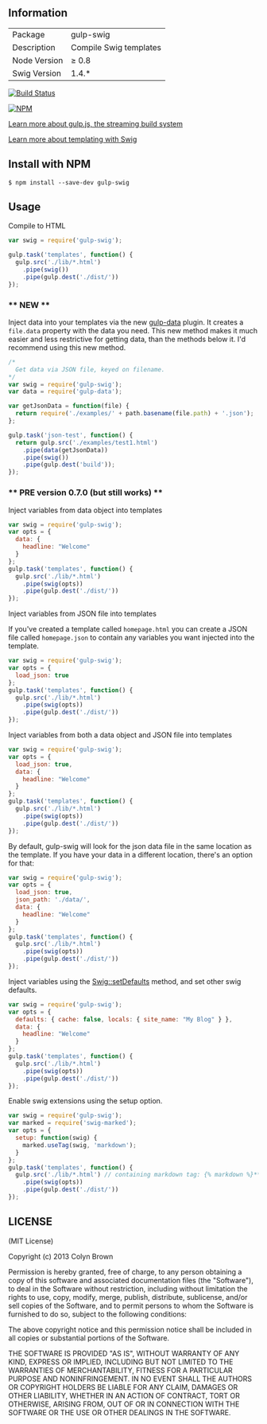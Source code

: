 ## Information

<table>
<tr>
<td>Package</td><td>gulp-swig</td>
</tr>
<tr>
<td>Description</td>
<td>Compile Swig templates</td>
</tr>
<tr>
<td>Node Version</td>
<td>≥ 0.8</td>
</tr>
<tr>
<td>Swig Version</td>
<td>1.4.*</td>
</tr>
</table>

[![Build Status](https://travis-ci.org/colynb/gulp-swig.png?branch=master)](https://travis-ci.org/colynb/gulp-swig)

[![NPM](https://nodei.co/npm/gulp-swig.png?stars&downloads)](https://npmjs.org/package/gulp-swig)

[Learn more about gulp.js, the streaming build system](http://gulpjs.com)

[Learn more about templating with Swig](http://paularmstrong.github.io/swig/)

## Install with NPM

```
$ npm install --save-dev gulp-swig
```

## Usage

Compile to HTML

```javascript
var swig = require('gulp-swig');

gulp.task('templates', function() {
  gulp.src('./lib/*.html')
    .pipe(swig())
    .pipe(gulp.dest('./dist/'))
});
```

### ** NEW **

Inject data into your templates via the new [gulp-data](https://npmjs.org/package/gulp-data) plugin. It creates a ```file.data``` property with the data you need. This new method makes it much easier and less restrictive for getting data, than the methods below it. I'd recommend using this new method.


```javascript
/*
  Get data via JSON file, keyed on filename.
*/
var swig = require('gulp-swig');
var data = require('gulp-data');

var getJsonData = function(file) {
  return require('./examples/' + path.basename(file.path) + '.json');
};

gulp.task('json-test', function() {
  return gulp.src('./examples/test1.html')
    .pipe(data(getJsonData))
    .pipe(swig())
    .pipe(gulp.dest('build'));
});
```

### ** PRE version 0.7.0 (but still works) **

Inject variables from data object into templates

```javascript
var swig = require('gulp-swig');
var opts = {
  data: {
    headline: "Welcome"
  }
};
gulp.task('templates', function() {
  gulp.src('./lib/*.html')
    .pipe(swig(opts))
    .pipe(gulp.dest('./dist/'))
});
```

Inject variables from JSON file into templates

If you've created a template called ```homepage.html``` you can create a JSON file called ```homepage.json``` to contain any variables you want injected into the template.

```javascript
var swig = require('gulp-swig');
var opts = {
  load_json: true
};
gulp.task('templates', function() {
  gulp.src('./lib/*.html')
    .pipe(swig(opts))
    .pipe(gulp.dest('./dist/'))
});
```

Inject variables from both a data object and JSON file into templates

```javascript
var swig = require('gulp-swig');
var opts = {
  load_json: true,
  data: {
    headline: "Welcome"
  }
};
gulp.task('templates', function() {
  gulp.src('./lib/*.html')
    .pipe(swig(opts))
    .pipe(gulp.dest('./dist/'))
});
```

By default, gulp-swig will look for the json data file in the same location as the template. If you have your data in a different location, there's an option for that:

```javascript
var swig = require('gulp-swig');
var opts = {
  load_json: true,
  json_path: './data/',
  data: {
    headline: "Welcome"
  }
};
gulp.task('templates', function() {
  gulp.src('./lib/*.html')
    .pipe(swig(opts))
    .pipe(gulp.dest('./dist/'))
});
```

Inject variables using the [Swig::setDefaults](http://paularmstrong.github.io/swig/docs/api/#setDefaults) method, and set other swig defaults.

```javascript
var swig = require('gulp-swig');
var opts = {
  defaults: { cache: false, locals: { site_name: "My Blog" } },
  data: {
    headline: "Welcome"
  }
};
gulp.task('templates', function() {
  gulp.src('./lib/*.html')
    .pipe(swig(opts))
    .pipe(gulp.dest('./dist/'))
});
```

Enable swig extensions using the setup option.

```javascript
var swig = require('gulp-swig');
var marked = require('swig-marked');
var opts = {
  setup: function(swig) {
    marked.useTag(swig, 'markdown');
  }
};
gulp.task('templates', function() {
  gulp.src('./lib/*.html') // containing markdown tag: {% markdown %}**hello**{% endmarkdown %}
    .pipe(swig(opts))
    .pipe(gulp.dest('./dist/'))
});
```



## LICENSE

(MIT License)

Copyright (c) 2013 Colyn Brown

Permission is hereby granted, free of charge, to any person obtaining
a copy of this software and associated documentation files (the
"Software"), to deal in the Software without restriction, including
without limitation the rights to use, copy, modify, merge, publish,
distribute, sublicense, and/or sell copies of the Software, and to
permit persons to whom the Software is furnished to do so, subject to
the following conditions:

The above copyright notice and this permission notice shall be
included in all copies or substantial portions of the Software.

THE SOFTWARE IS PROVIDED "AS IS", WITHOUT WARRANTY OF ANY KIND,
EXPRESS OR IMPLIED, INCLUDING BUT NOT LIMITED TO THE WARRANTIES OF
MERCHANTABILITY, FITNESS FOR A PARTICULAR PURPOSE AND
NONINFRINGEMENT. IN NO EVENT SHALL THE AUTHORS OR COPYRIGHT HOLDERS BE
LIABLE FOR ANY CLAIM, DAMAGES OR OTHER LIABILITY, WHETHER IN AN ACTION
OF CONTRACT, TORT OR OTHERWISE, ARISING FROM, OUT OF OR IN CONNECTION
WITH THE SOFTWARE OR THE USE OR OTHER DEALINGS IN THE SOFTWARE.
